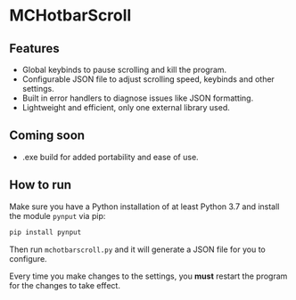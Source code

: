 # MCHotbarScroll

## Features
- Global keybinds to pause scrolling and kill the program.
- Configurable JSON file to adjust scrolling speed, keybinds and other settings.
- Built in error handlers to diagnose issues like JSON formatting.
- Lightweight and efficient, only one external library used.

## Coming soon
- .exe build for added portability and ease of use.

## How to run
Make sure you have a Python installation of at least Python 3.7 and install the module `pynput` via pip:
```python
pip install pynput
```
Then run `mchotbarscroll.py` and it will generate a JSON file for you to configure.

Every time you make changes to the settings, you __must__ restart the program for the changes to take effect.
